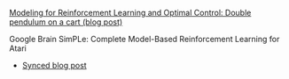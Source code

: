 [Modeling for Reinforcement Learning and Optimal Control: Double pendulum on a cart (blog post)](https://medium.com/@JonasCoen/modeling-for-reinforcement-learning-and-optimal-control-double-pendulum-on-a-cart-394f46b7ec7e?sk=b1d33aada3cf45844142563a3044b8c2)

Google Brain SimPLe: Complete Model-Based Reinforcement Learning for Atari 
- [Synced blog post](https://medium.com/syncedreview/google-brain-simple-complete-model-based-reinforcement-learning-for-atari-b350a960921c)



